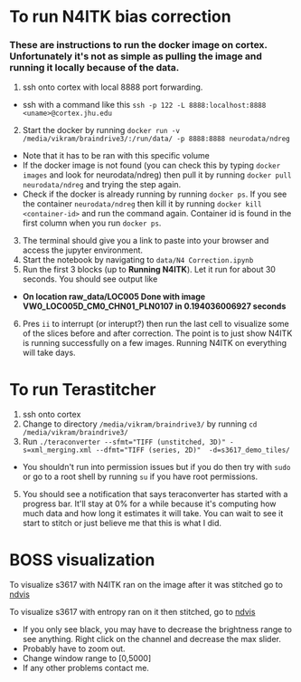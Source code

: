 # To run N4ITK bias correction
### These are instructions to run the docker image on cortex. Unfortunately it's not as simple as pulling the image and running it locally because of the data.
1. ssh onto cortex with local 8888 port forwarding. 
  * ssh with a command like this `ssh -p 122 -L 8888:localhost:8888 <uname>@cortex.jhu.edu`
2. Start the docker by running `docker run -v /media/vikram/braindrive3/:/run/data/ -p 8888:8888 neurodata/ndreg` 
  * Note that it has to be ran with this specific volume
  * If the docker image is not found (you can check this by typing `docker images` and look for neurodata/ndreg) then pull it by running `docker pull neurodata/ndreg` and trying the step again.
  * Check if the docker is already running by running `docker ps`. If you see the container `neurodata/ndreg` then kill it by running `docker kill <container-id>` and run the command again. Container id is found in the first column when you run `docker ps`.
3. The terminal should give you a link to paste into your browser and access the jupyter environment. 
4. Start the notebook by navigating to `data/N4 Correction.ipynb`
5. Run the first 3 blocks (up to **Running N4ITK**). Let it run for about 30 seconds. You should see output like 
  * **On location raw_data/LOC005
    Done with image VW0_LOC005D_CM0_CHN01_PLN0107 in 0.194036006927 seconds**
6. Pres `ii` to interrupt (or interupt?) then run the last cell to visualize some of the slices before and after correction. The point is to just show N4ITK is running successfully on a few images. Running N4ITK on everything will take days. 

# To run Terastitcher
1. ssh onto cortex
3. Change to directory `/media/vikram/braindrive3/` by running `cd /media/vikram/braindrive3/` 
4. Run `./teraconverter --sfmt="TIFF (unstitched, 3D)" -s=xml_merging.xml --dfmt="TIFF (series, 2D)"  -d=s3617_demo_tiles/` 
  * You shouldn't run into permission issues but if you do then try with `sudo` or go to a root shell by running `su` if you have root permissions.
5. You should see a notification that says teraconverter has started with a progress bar. It'll stay at 0% for a while because it's 
computing how much data and how long it estimates it will take. You can wait to see it start to stitch or just believe me that this
is what I did. 

# BOSS visualization
To visualize s3617 with N4ITK ran on the image after it was stitched go to [ndvis](https://viz.boss.neurodata.io/#!{'layers':{'s3617_res4':{'type':'image'_'source':'boss://https://api.boss.neurodata.io/bias_corrections/s3617_corrected_res4/s3617_res4?window=0,10000'_'max':0.14}_'s3617_scale_025_fwhm_0100':{'type':'image'_'source':'boss://https://api.boss.neurodata.io/bias_corrections/s3617_corrected_res4/s3617_scale_025_fwhm_0100?window=0,10000'_'opacity':0.5_'color':1}}_'navigation':{'pose':{'position':{'voxelSize':[9360_9360_5000]_'voxelCoordinates':[461_655.5_649]}}_'zoomFactor':20000}})

To visualize s3617 with entropy ran on it then stitched, go to [ndvis](https://auth.boss.neurodata.io/auth/realms/BOSS/protocol/openid-connect/auth?client_id=endpoint&redirect_uri=https%3A%2F%2Fviz.boss.neurodata.io%2F%3Fredirect_fragment%3D!%257B%27layers%27%253A%257B%27Ch0_daniel_bias_corrected%27%253A%257B%27type%27%253A%27image%27_%27source%27%253A%27boss%253A%252F%252Fhttps%253A%252F%252Fapi.boss.neurodata.io%252Fbias_corrections%252Fs3617_daniel_bias_corrected%252FCh0_daniel_bias_corrected%253Fwindow%253D0%252C250%27%257D%257D_%27navigation%27%253A%257B%27pose%27%253A%257B%27position%27%253A%257B%27voxelSize%27%253A%255B585_585_5000%255D_%27voxelCoordinates%27%253A%255B16004.8955078125_12830.9375_619%255D%257D%257D_%27zoomFactor%27%253A18524.190766443455%257D%257D&state=b16d4b6a-239e-4b3e-8ddf-ebc42d3bc1ee&nonce=fecc76b8-995a-4fc9-8ca6-0f687cdc2597&response_mode=query&response_type=code)

* If you only see black, you may have to decrease the brightness range to see anything. Right click on the channel and decrease the max slider.
* Probably have to zoom out.
* Change window range to [0,5000]
* If any other problems contact me.
